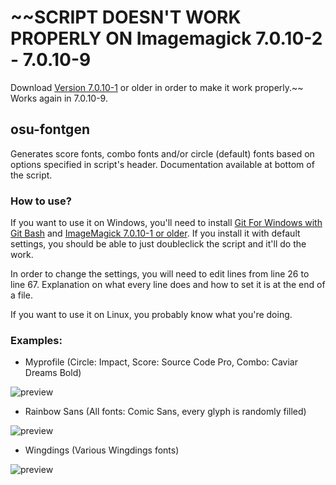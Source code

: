 # ~~SCRIPT DOESN'T WORK PROPERLY ON Imagemagick 7.0.10-2 - 7.0.10-9
Download [Version 7.0.10-1](http://ftp.icm.edu.pl/packages/ImageMagick/binaries/ImageMagick-7.0.10-1-Q8-x64-static.exe) or older in order to make it work properly.~~ Works again in 7.0.10-9.

## osu-fontgen

Generates score fonts, combo fonts and/or circle (default) fonts based on options specified in script's header.
Documentation available at bottom of the script.

### How to use?

If you want to use it on Windows, you'll need to install [Git For Windows with Git Bash](https://gitforwindows.org/)
and [ImageMagick 7.0.10-1 or older](http://ftp.icm.edu.pl/packages/ImageMagick/binaries/ImageMagick-7.0.10-1-Q8-x64-static.exe). If you install it
with default settings, you
should be able to just doubleclick the script and it'll do the work.

In order to change the settings, you will need to edit lines from line 26 to line 67. Explanation on what every line does and
how to set it is at the end of a file.

If you want to use it on Linux, you probably know what you're doing.

### Examples:

* Myprofile (Circle: Impact, Score: Source Code Pro, Combo: Caviar Dreams Bold)

![preview](https://i.imgur.com/ohERDmM.jpg)

* Rainbow Sans (All fonts: Comic Sans, every glyph is randomly filled)

![preview](https://i.imgur.com/naGJCeb.jpg)

* Wingdings (Various Wingdings fonts)

![preview](https://i.imgur.com/vebDzcU.jpg)
